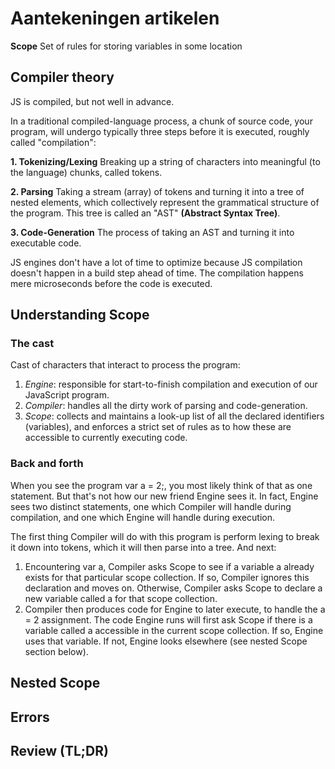 # Aantekeningen artikelen

__Scope__ Set of rules for storing variables in some location

## Compiler theory

JS is compiled, but not well in advance.

In a traditional compiled-language process, a chunk of source code, your program, will undergo typically three steps before it is executed, roughly called "compilation":

__1. Tokenizing/Lexing__
Breaking up a string of characters into meaningful (to the language) chunks, called tokens.

__2. Parsing__
Taking a stream (array) of tokens and turning it into a tree of nested elements, which collectively represent the grammatical structure of the program. This tree is called an "AST" __(Abstract Syntax Tree)__.

__3. Code-Generation__
The process of taking an AST and turning it into executable code.

JS engines don't have a lot of time to optimize because JS compilation doesn't happen in a build step ahead of time. The compilation happens mere microseconds before the code is executed.

## Understanding Scope

### The cast
Cast of characters that interact to process the program:
1. *Engine*: responsible for start-to-finish compilation and execution of our JavaScript program.
2. *Compiler*: handles all the dirty work of parsing and code-generation.
3. *Scope*: collects and maintains a look-up list of all the declared identifiers (variables), and enforces a strict set of rules as to how these are accessible to currently executing code.

### Back and forth

When you see the program var a = 2;, you most likely think of that as one statement. But that's not how our new friend Engine sees it. In fact, Engine sees two distinct statements, one which Compiler will handle during compilation, and one which Engine will handle during execution.

The first thing Compiler will do with this program is perform lexing to break it down into tokens, which it will then parse into a tree. And next: 
1. Encountering var a, Compiler asks Scope to see if a variable a already exists for that particular scope collection. If so, Compiler ignores this declaration and moves on. Otherwise, Compiler asks Scope to declare a new variable called a for that scope collection.
2. Compiler then produces code for Engine to later execute, to handle the a = 2 assignment. The code Engine runs will first ask Scope if there is a variable called a accessible in the current scope collection. If so, Engine uses that variable. If not, Engine looks elsewhere (see nested Scope section below).

## Nested Scope

## Errors

## Review (TL;DR)

